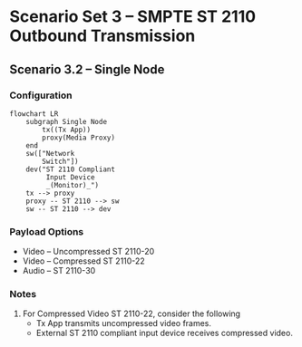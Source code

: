 # Scenario Set 3 – SMPTE ST 2110 Outbound Transmission

## Scenario 3.2 – Single Node

### Configuration

```mermaid
flowchart LR
    subgraph Single Node
        tx((Tx App))
        proxy(Media Proxy)
    end
    sw(["Network
        Switch"])
    dev("ST 2110 Compliant
         Input Device
         _(Monitor)_")
    tx --> proxy
    proxy -- ST 2110 --> sw
    sw -- ST 2110 --> dev
```

### Payload Options

* Video – Uncompressed ST 2110-20
* Video – Compressed ST 2110-22
* Audio – ST 2110-30

### Notes

1. For Compressed Video ST 2110-22, consider the following
    * Tx App transmits uncompressed video frames.
    * External ST 2110 compliant input device receives compressed video.
